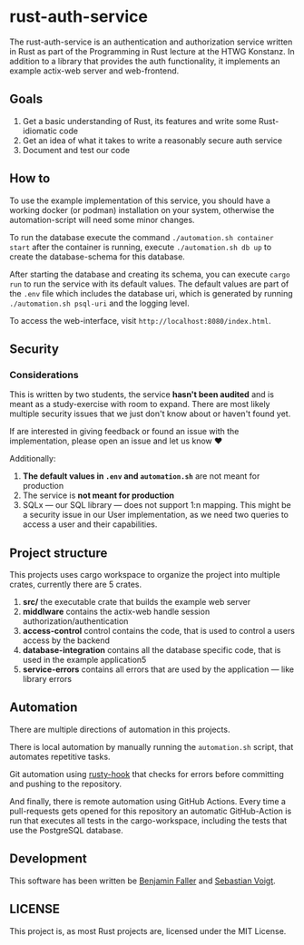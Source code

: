 # rust-auth-service

The rust-auth-service is an authentication and authorization service written in Rust as part of the Programming in Rust lecture at the HTWG Konstanz.
In addition to a library that provides the auth functionality, it implements an example actix-web server and web-frontend.

## Goals

1. Get a basic understanding of Rust, its features and write some Rust-idiomatic code
2. Get an idea of what it takes to write a reasonably secure auth service
3. Document and test our code

## How to

To use the example implementation of this service, you should have a working docker (or podman) installation on your system, otherwise the automation-script will need some minor changes.

To run the database execute the command `./automation.sh container start` after the container is running, execute `./automation.sh db up` to create the database-schema for this database.

After starting the database and creating its schema, you can execute `cargo run` to run the service with its default values.
The default values are part of the `.env` file which includes the database uri, which is generated by running `./automation.sh psql-uri` and the logging level.

To access the web-interface, visit `http://localhost:8080/index.html`.

## Security

### Considerations

This is written by two students, the service **hasn't been audited** and is meant as a study-exercise with room to expand.
There are most likely multiple security issues that we just don't know about or haven't found yet.

If are interested in giving feedback or found an issue with the implementation, please open an issue and let us know ❤️

Additionally:

1. **The default values in `.env` and `automation.sh`** are not meant for production
2. The service is **not meant for production**
3. SQLx — our SQL library — does not support 1:n mapping. This might be a security issue in our User implementation, as we need two queries to access a user and their capabilities.

## Project structure

This projects uses cargo workspace to organize the project into multiple crates, currently there are 5 crates.

1. **src/** the executable crate that builds the example web server
2. **middlware** contains the actix-web handle session authorization/authentication
3. **access-control** control contains the code, that is used to control a users access by the backend
4. **database-integration** contains all the database specific code, that is used in the example application5
5. **service-errors** contains all errors that are used by the application — like library errors

## Automation

There are multiple directions of automation in this projects.

There is local automation by manually running the `automation.sh` script, that automates repetitive tasks.

Git automation using [rusty-hook](https://lib.rs/crates/rusty-hook) that checks for errors before committing and pushing to the repository.

And finally, there is remote automation using GitHub Actions.
Every time a pull-requests gets opened for this repository an automatic GitHub-Action is run that executes all tests in the cargo-workspace, including the tests that use the PostgreSQL database.

## Development

This software has been written be [Benjamin Faller](https://github.com/b-faller) and [Sebastian Voigt](https://github.com/VoigtSebastian).

## LICENSE

This project is, as most Rust projects are, licensed under the MIT License.
